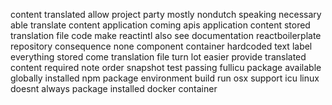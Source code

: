 content translated allow project party mostly nondutch speaking necessary able translate content application coming apis application content stored translation file code make reactintl also see documentation reactboilerplate repository consequence none component container hardcoded text label everything stored come translation file turn lot easier provide translated content required note order snapshot test passing fullicu package available globally installed npm package environment build run osx support icu linux doesnt always package installed docker container